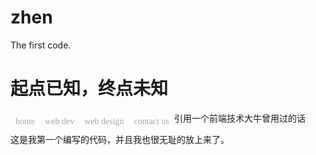 # zhen
The first code.
<html>
<head>
<title>my first code
</title>
<meta http-equiv="content-type" content="text/html charset=utf-8"/>
<style type="text/css">
#menu{
      font-family:楷体;
      font-size:14px;
      }
#menu a,#menu a:visited{
                         display:block;
                         color:#9ab;
                         float:left;
                         text-decoration:none;
                         padding:4px;
                         margin:4px;
                         }
#menu a:hover{
              color:#f00;
              border-top:8px solid #000;
              border-bottom:8px solid #000;
              }
</style>
</head>
<body>
<h1>起点已知，终点未知</h1>
<div id="menu">
   <a href="#">home</a>
   <a href="#">web dev</a>
   <a href="#">web design</a>
   <a href="#">contact us</a>
</div>
<p>引用一个前端技术大牛曾用过的话</p>
<p1>这是我第一个编写的代码，并且我也很无耻的放上来了。</p1>
</body>
</html>
